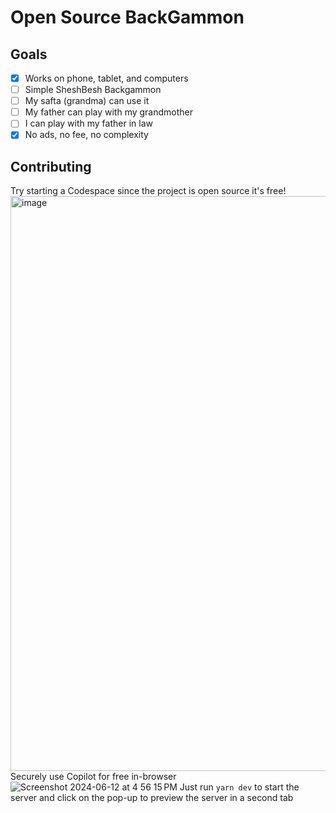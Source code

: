 # Open Source BackGammon

## Goals
- [x] Works on phone, tablet, and computers
- [ ] Simple SheshBesh Backgammon
- [ ] My safta (grandma) can use it
- [ ] My father can play with my grandmother
- [ ] I can play with my father in law
- [x] No ads, no fee, no complexity

## Contributing
Try starting a Codespace since the project is open source it's free!
<img width="920" alt="image" src="https://github.com/ProLoser/PeaceInTheMiddleEast/assets/67395/d359b701-2eed-482c-9b23-055c57d980a5">
Securely use Copilot for free in-browser
![Screenshot 2024-06-12 at 4 56 15 PM](https://github.com/ProLoser/PeaceInTheMiddleEast/assets/67395/5dc9a48c-6dfc-473d-9ce4-85ff62057794)
Just run `yarn dev` to start the server and click on the pop-up to preview the server in a second tab

